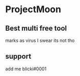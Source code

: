# ProjectMoon
Best multi free tool 
----------------
marks as virus I swear its not tho 

support
-------------
add me blicki#0001
